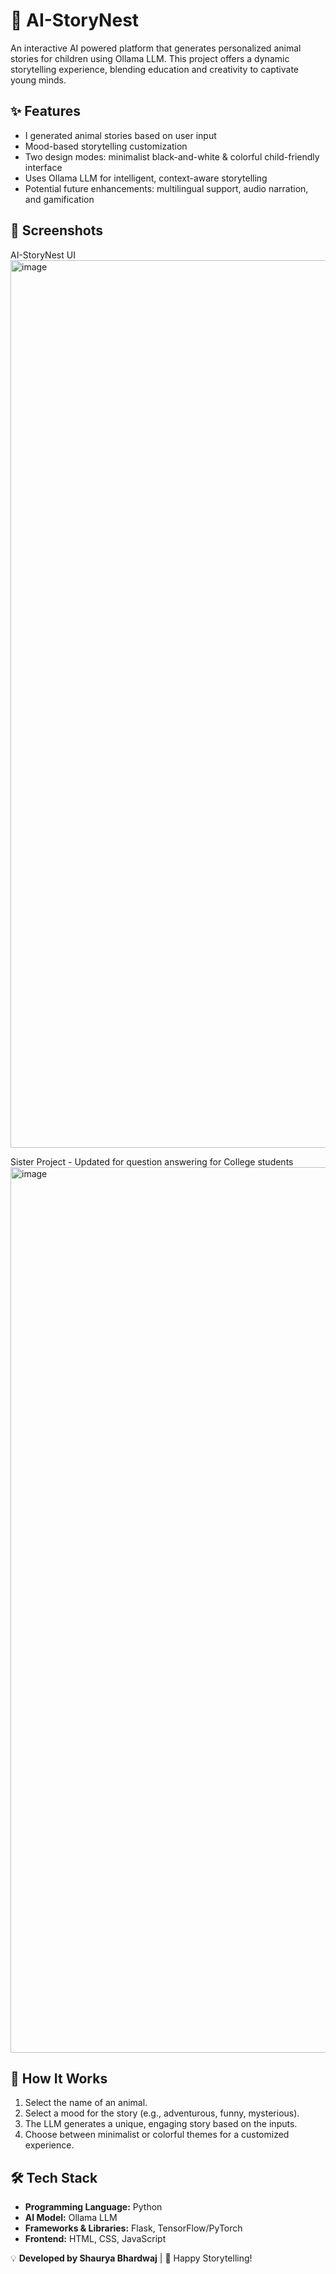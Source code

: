 # 🐾 AI-StoryNest

An interactive AI powered platform that generates personalized animal stories for children using Ollama LLM. This project offers a dynamic storytelling experience, blending education and creativity to captivate young minds.

## ✨ Features
- I generated animal stories based on user input
- Mood-based storytelling customization
- Two design modes: minimalist black-and-white & colorful child-friendly interface
- Uses Ollama LLM for intelligent, context-aware storytelling
- Potential future enhancements: multilingual support, audio narration, and gamification

## 📸 Screenshots

AI-StoryNest UI <img width="1420" alt="image" src="https://github.com/user-attachments/assets/5748a74e-ab3d-4a0c-a5b7-bb70de78a5a4" />

Sister Project - Updated for question answering for College students <img width="1417" alt="image" src="https://github.com/user-attachments/assets/b6d8e473-64d2-456d-ace8-58ba9a4ed893" />

## 🚀 How It Works
1. Select the name of an animal.
2. Select a mood for the story (e.g., adventurous, funny, mysterious).
3. The LLM generates a unique, engaging story based on the inputs.
4. Choose between minimalist or colorful themes for a customized experience.

## 🛠️ Tech Stack
- **Programming Language:** Python
- **AI Model:** Ollama LLM
- **Frameworks & Libraries:** Flask, TensorFlow/PyTorch
- **Frontend:** HTML, CSS, JavaScript

💡 **Developed by Shaurya Bhardwaj** | 🐾 Happy Storytelling!
